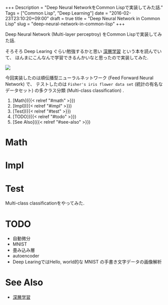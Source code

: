 +++
Description = "Deep Neural NetworkをCommon Lispで実装してみた話."
Tags = ["Common Lisp", "Deep Learning"]
date = "2016-02-23T23:10:20+09:00"
draft = true
title = "Deep Neural Network in Common Lisp"
slug = "deep-neural-network-in-common-lisp"
+++

Deep Neural Network (Multi-layer perceptroy) をCommon Lispで実装してみた話.

<!--more-->

そろそろ Deep Learing ぐらい勉強するかと思い [深層学習](http://www.amazon.co.jp/gp/product/B018K6C99A/ref=as_li_tf_il?ie=UTF8&camp=247&creative=1211&creativeASIN=B018K6C99A&linkCode=as2&tag=rudolph-miller-22) という本を読んでいて、
ほんまにこんなんで学習できるんかいなと思ったので実装してみた.

<a rel="nofollow" href="http://www.amazon.co.jp/gp/product/B018K6C99A/ref=as_li_tf_il?ie=UTF8&camp=247&creative=1211&creativeASIN=B018K6C99A&linkCode=as2&tag=rudolph-miller-22"><img border="0" src="http://ws-fe.amazon-adsystem.com/widgets/q?_encoding=UTF8&ASIN=B018K6C99A&Format=_SL160_&ID=AsinImage&MarketPlace=JP&ServiceVersion=20070822&WS=1&tag=rudolph-miller-22" ></a><img src="http://ir-jp.amazon-adsystem.com/e/ir?t=rudolph-miller-22&l=as2&o=9&a=B018K6C99A" width="1" height="1" border="0" alt="" style="border:none !important; margin:0px !important;" />

今回実装したのは順伝播型ニューラルネットワーク (Feed Forward Neural Network) で、
テストしたのは `Fisher's iris flower data set` (統計の有名なデータセット) の多クラス分類 (Multi-class classification) .

1. [Math]({{< relref "#math" >}})
2. [Impl]({{< relref "#impl" >}})
3. [Test]({{< relref "#test" >}})
4. [TODO]({{< relref "#todo" >}})
5. [See Also]({{< relref "#see-also" >}})


# Math


# Impl


# Test

Multi-class classificationをやってみた.

# TODO


- 自動微分
- MNIST
- 畳み込み層
- autoencoder
- Deep LearingではHello, world的な MNIST の手書き文字データの画像解析

# See Also

- [深層学習](http://www.amazon.co.jp/gp/product/B018K6C99A/ref=as_li_tf_il?ie=UTF8&camp=247&creative=1211&creativeASIN=B018K6C99A&linkCode=as2&tag=rudolph-miller-22)
